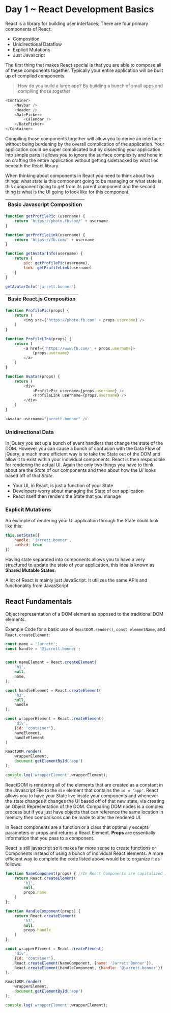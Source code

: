 # Day 1 ~ React Development Basics 
React is a library for building user interfaces; There are four primary components of React: 
* Composition 
* Unidirectional Dataflow 
* Explicit Mutations 
* Just Javascript 

The first thing that makes React special is that you are able to compose all of these components together. Typically your entire application will be built up of compiled components. 

> How do you build a large app? By building a bunch of small apps and compiling those together 

```javascript 
<Container>
    <Navbar />
    <Header />
    <DatePicker>
        <Calendar />
    </DatePicker>
</Container>
```

Compiling those components together will allow you to derive an interface without being burdening by the overall complication of the application. Your application could be super complicated but by dissecting your application into simple parts it allows you to ignore the surface complexity and hone in on crafting the entire application without getting sidetracked by what lies beneath the React library. 

When thinking about components in React you need to think about two things: what state is this component going to be managing or what state is this component going to get from its parent component and the second thing is what is the UI going to look like for this component. 

Basic Javascript Composition |  
--- |

```javascript 
function getProfilePic (username) {
    return 'https://photo.fb.com/' + username
}

function gerProfileLink(username) {
    return 'https://fb.com/' + username 
}

function getAvatarInfo(username) {
    return {
        pic: getProfilePic(username),
        link: getProfileLink(username)
    }
}

getAvatarInfo('jarrett.bonner')
```
Basic React.js Composition | 
--- |

```javascript 
function ProfilePic(props) {
    return (
        <img src={'https://photo.fb.com' + props.username} />
    )
}

function ProfileLInk(props) {
    return (
        <a href={'https://www.fb.com/' + props.username}>
            {props.username}
        </a>
    )
}

function Avatar(props) {
    return (
        <div> 
            <ProfilePic username={props.username} />
            <ProfileLink username={props.username} />
        </div>
    )
}

<Avatar username="jarrett.bonner" />
```
### Unidirectional Data 
In jQuery you set up a bunch of event handlers that change the state of the DOM. However you can cause a bunch of confusion with the Data Flow of jQuery; a much more efficient way is to take the State out of the DOM and allow it to exist within your individual components. React is then responsible for rendering the actual UI. Again the only two things you have to think about are the _State_ of our components and then about how the _UI_ looks based off of that _State_.
* Your UI, in React, is just a function of your State
* Developers worry about managing the State of our application 
* React itself then renders the State that you manage 

### Explicit Mutations 
An example of rendering your UI application through the State could look like this: 

```javascript 
this.setState({
    handle: 'jarrett.bonner',
    authed: true
})
```

Having state separated into components allows you to have a very structured to update the state of your application, this idea is known as __Shared Mutable States__. 

A lot of React is mainly just JavaScript. It utilizes the same APIs and functionality from JavasScript. 

## React Fundamentals 
Object representation of a DOM element as opposed to the traditional DOM elements. 

Example Code for a basic use of `ReactDOM.render()`, `const elementName`, and `React.createElement`: 

```javascript 
const name = 'Jarrett';
const handle = '@jarrett.bonner';


const nameElement = React.createElement(
    'h1', 
    null,
    name, 
);

const handleElement = React.createElement(
    'h3',
    null,
    handle
);

const wrapperElement = React.createElement(
    'div',
    {id: 'container'},
    nameElement,
    handleElement
)

ReactDOM.render(
    wrapperElement, 
    document.getElementById('app')
);

console.log('wrapperElement',wrapperElement);
```

ReactDOM is rendering all of the elements that are created as a constant in the Javascript File to the `div` element that contains the `id = 'app'`. React allows you to have your State live inside your components and whenever the state changes it changes the UI based off of that new state, via creating an Object Representation of the DOM. Comparing DOM nodes is a complex process but if you just have objects that can reference the same location in memory then comparisons can be made to alter the rendered UI. 

In React components are a function or a class that optimally excepts parameters or props and returns a React Element. __Props__ are essentially information that you pass to a component. 

React is still javascript so it makes far more sense to create functions or Components instead of using a bunch of individual React elements. A more efficient way to complete the code listed above would be to organize it as follows: 

```javascript 
function NameComponent(props) { //In React Components are capitalized in the same vein as a Constructor is capitalized in plain JS
    return React.createElement(
        'h1',
        null,
        props.name
    )
};

function HandleComponent(props) {
    return React.createElement(
        'h3',
        null,
        props.handle
    )
};

const wrapperElement = React.createElement(
    'div',
    {id: 'container'},
    React.createElement(NameComponent, {name: 'Jarrett Bonner'}),
    React.createElement(HandleComponent, {handle: '@jarrett.bonner'})
);

ReactDOM.render(
    wrapperElement, 
    document.getElementById('app')
);

console.log('wrapperElement',wrapperElement);
```

